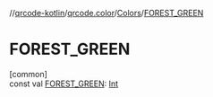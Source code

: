 //[qrcode-kotlin](../../../index.md)/[qrcode.color](../index.md)/[Colors](index.md)/[FOREST_GREEN](-f-o-r-e-s-t_-g-r-e-e-n.md)

# FOREST_GREEN

[common]\
const val [FOREST_GREEN](-f-o-r-e-s-t_-g-r-e-e-n.md): [Int](https://kotlinlang.org/api/latest/jvm/stdlib/kotlin-stdlib/kotlin/-int/index.html)
